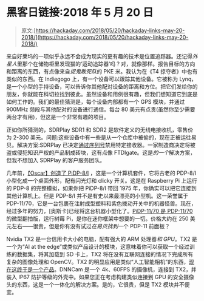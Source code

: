 # 黑客日链接:2018 年 5 月 20 日

> 原文:[https://hackaday.com/2018/05/20/hackaday-links-may-20-2018/](https://hackaday.com/2018/05/20/hackaday-links-may-20-2018/)

来自好莱坞的一项似乎永远不会成为现实的更有趣的技术是位置追踪器。还记得*外星人*里那个在储物柜里发现猫的‘运动追踪器’吗？对，就像那样。报告目标的方向和距离的东西，有点像来自*捉鬼敢死队*的 PKE 米。我认为在《T4 掠夺者》中也有类似的东西。在 Indiegogo 上，有一个设备可以跟踪其他设备。它被称为 Lynq，是一个小型的手持设备，可以告诉你其他配对设备的距离和方位。把它们发给你的朋友，你就能在科切拉找到彼此。虽然设备和用例很有趣，但我们想知道它到底是如何工作的。我们的最佳猜测是，每个设备内部都有一个 GPS 模块，并通过 900MHz 频段与其他配对的设备进行通信。每台 80 美元有点贵(虽然你至少需要两台才有用)，但这是一个非常有趣的项目。

正如你所猜测的，SDRPlay SDR1 和 SDR2 是软件定义的无线电接收机，零售价为 2-300 美元。问题:这些设备中有一些是从一个仓库中被偷的，现在正被运往易贝。解决方案:SDRPlay 已决定[通过序列号](https://phasenoise.livejournal.com/5612.html)禁用特定接收器。一家制造商决定将被盗或侵犯知识产权的产品制成砖块，这有点像 FTDIgate。这是*的一个*解决方案，但我不想加入 SDRPlay 的客户服务团队。

几年前，[【Oscar】创造了 PiDP-8/I](https://hackaday.io/project/4434-pidp-8i) ，这是一个计算机套件，它将古老的 PDP-8/I 小型化成一个桌面外形，配有闪光灯和 clicky 开关。这是在 Raspberry Pi 上运行的 PDP-8 的完整模拟，如果你把 PiDP-8/I 带回 1975 年，你确实可以把它连接到其他计算机上。但是 PDP-8/I 并不是有史以来最漂亮的小型机。这一荣誉属于 PDP-11/70，它是一台包裹在注射成型塑料和紫色拨动开关中的机器怪兽。现在，经过多年的努力，[奥斯卡]已经将这台机器小型化了。[PiDP-11/70 是 PDP-11/70](https://hackaday.io/project/8069-pidp-11) 的微型翻拍版，运行树莓 Pi，是你在迷你框架中想要的一切。价格大约在 250 美元左右——很贵，但是你有没有试过*在易贝找到*一个 PDP-11 前面板？

Nvidia TX2 是一台信用卡大小的电脑，配有强大的 ARM 处理器*和 GPU*。TX2 是一个为“AI at the edge”或类似产品设计的模块，这意味着你可以获取一个经过训练的数据集，将其加载到 SD 卡上，TX2 将在没有互联网连接的情况下完成所有复杂的图像处理和 OpenCV。TX2 的明显应用是类似“人工智能相机”的东西，[现在这终于是一个产品](https://groupgets.com/campaigns/429-dnncam-ai-camera)。DNNCam 是一个 4k、60FPS 的摄像机，连接到 TX2，并装入 IP67 防护等级的外壳中。如果您正在考虑构建类似连接到 GPU 的安全摄像头的东西，这是一个一体化的解决方案。是的，它很贵，但是 TX2 模块并不便宜。